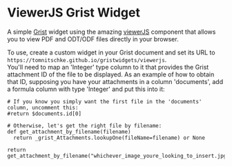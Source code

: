 # ViewerJS Grist Widget
A simple [Grist](https://www.getgrist.com/) widget using the amazing [viewerJS](https://viewerjs.org/) component that allows you to view PDF and ODT/ODF files directly in your browser.

To use, create a custom widget in your Grist document and set its URL to `https://tomnitschke.github.io/gristwidgets/viewerjs`.  
You'll need to map an 'Integer' type column to it that provides the Grist attachment ID of the file to be displayed. As an example of how to obtain that ID, supposing you have your attachments in a column 'documents', add a formula column with type 'Integer' and put this into it:
```
# If you know you simply want the first file in the 'documents' column, uncomment this:
#return $documents.id[0]

# Otherwise, let's get the right file by filename:
def get_attachment_by_filename(filename)
  return _grist_Attachments.lookupOne(fileName=filename) or None

return get_attachment_by_filename("whichever_image_youre_looking_to_insert.jpg").id
```
